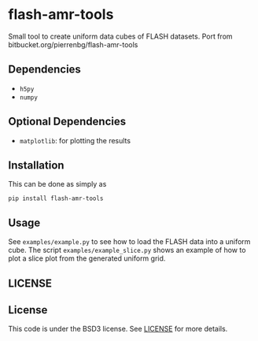 # flash-amr-tools
Small tool to create uniform data cubes of FLASH datasets. Port from bitbucket.org/pierrenbg/flash-amr-tools

## Dependencies

- `h5py`
- `numpy`

## Optional Dependencies

- `matplotlib`: for plotting the results

## Installation

This can be done as simply as 

```
pip install flash-amr-tools
```

## Usage

See `examples/example.py` to see how to load the FLASH data into a uniform cube. The script `examples/example_slice.py` shows an example of how to plot a slice plot from the generated uniform grid.

## LICENSE

## License
This code is under the BSD3 license. See [LICENSE](https://github.com/kwat0308/flash-amr-tools/blob/main/LICENSE) for more details.
